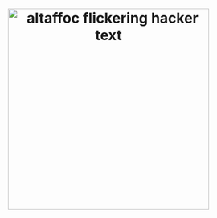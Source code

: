 <h1 align="center">
  <img src="https://raw.githubusercontent.com/altaffoc/altaffoc/main/assets/altaffoc.svg" width="400" alt="altaffoc flickering hacker text" />
</h1>
